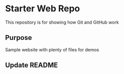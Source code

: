 # Starter Web Repo

This repository is for showing how Git and GitHub work

## Purpose

Sample website with plenty of files for demos

## Update README
